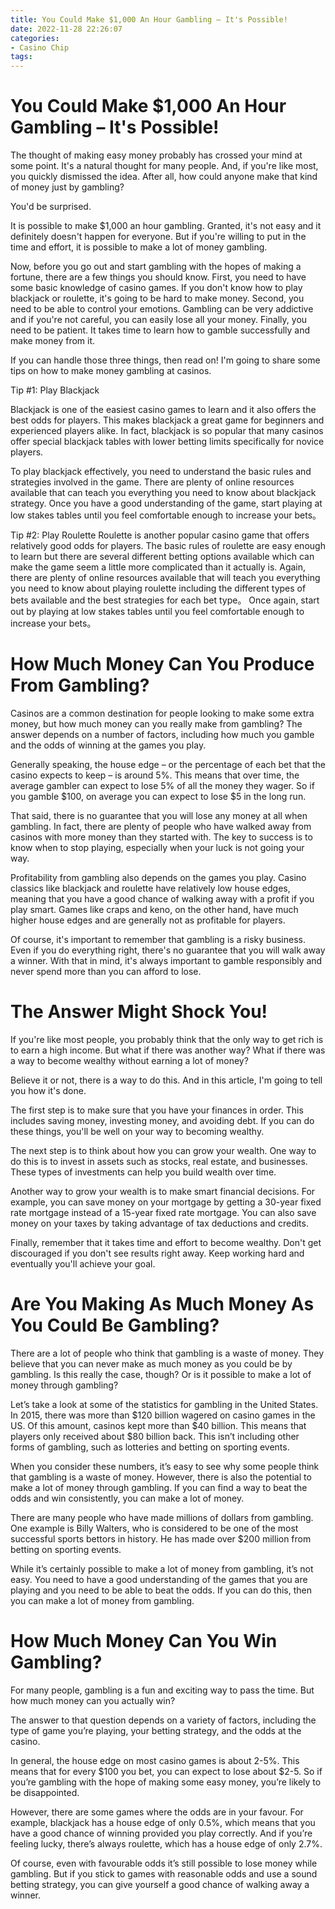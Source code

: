```yaml
---
title: You Could Make $1,000 An Hour Gambling – It's Possible!
date: 2022-11-28 22:26:07
categories:
- Casino Chip
tags:
---
```



#  You Could Make $1,000 An Hour Gambling – It's Possible!

The thought of making easy money probably has crossed your mind at some point. It's a natural thought for many people. And, if you're like most, you quickly dismissed the idea. After all, how could anyone make that kind of money just by gambling?

You'd be surprised.

It is possible to make $1,000 an hour gambling. Granted, it's not easy and it definitely doesn't happen for everyone. But if you're willing to put in the time and effort, it is possible to make a lot of money gambling.

Now, before you go out and start gambling with the hopes of making a fortune, there are a few things you should know. First, you need to have some basic knowledge of casino games. If you don't know how to play blackjack or roulette, it's going to be hard to make money. Second, you need to be able to control your emotions. Gambling can be very addictive and if you're not careful, you can easily lose all your money. Finally, you need to be patient. It takes time to learn how to gamble successfully and make money from it.

If you can handle those three things, then read on! I'm going to share some tips on how to make money gambling at casinos.

Tip #1: Play Blackjack

Blackjack is one of the easiest casino games to learn and it also offers the best odds for players. This makes blackjack a great game for beginners and experienced players alike. In fact, blackjack is so popular that many casinos offer special blackjack tables with lower betting limits specifically for novice players.

To play blackjack effectively, you need to understand the basic rules and strategies involved in the game. There are plenty of online resources available that can teach you everything you need to know about blackjack strategy. Once you have a good understanding of the game, start playing at low stakes tables until you feel comfortable enough to increase your bets。

Tip #2: Play Roulette
Roulette is another popular casino game that offers relatively good odds for players. The basic rules of roulette are easy enough to learn but there are several different betting options available which can make the game seem a little more complicated than it actually is. Again, there are plenty of online resources available that will teach you everything you need to know about playing roulette including the different types of bets available and the best strategies for each bet type。
Once again, start out by playing at low stakes tables until you feel comfortable enough to increase your bets。

#  How Much Money Can You Produce From Gambling? 


Casinos are a common destination for people looking to make some extra money, but how much money can you really make from gambling? The answer depends on a number of factors, including how much you gamble and the odds of winning at the games you play.

Generally speaking, the house edge – or the percentage of each bet that the casino expects to keep – is around 5%. This means that over time, the average gambler can expect to lose 5% of all the money they wager. So if you gamble $100, on average you can expect to lose $5 in the long run.

That said, there is no guarantee that you will lose any money at all when gambling. In fact, there are plenty of people who have walked away from casinos with more money than they started with. The key to success is to know when to stop playing, especially when your luck is not going your way.

Profitability from gambling also depends on the games you play. Casino classics like blackjack and roulette have relatively low house edges, meaning that you have a good chance of walking away with a profit if you play smart. Games like craps and keno, on the other hand, have much higher house edges and are generally not as profitable for players.

Of course, it's important to remember that gambling is a risky business. Even if you do everything right, there's no guarantee that you will walk away a winner. With that in mind, it's always important to gamble responsibly and never spend more than you can afford to lose.

#  The Answer Might Shock You! 

If you're like most people, you probably think that the only way to get rich is to earn a high income. But what if there was another way? What if there was a way to become wealthy without earning a lot of money?

Believe it or not, there is a way to do this. And in this article, I'm going to tell you how it's done.

The first step is to make sure that you have your finances in order. This includes saving money, investing money, and avoiding debt. If you can do these things, you'll be well on your way to becoming wealthy.

The next step is to think about how you can grow your wealth. One way to do this is to invest in assets such as stocks, real estate, and businesses. These types of investments can help you build wealth over time.

Another way to grow your wealth is to make smart financial decisions. For example, you can save money on your mortgage by getting a 30-year fixed rate mortgage instead of a 15-year fixed rate mortgage. You can also save money on your taxes by taking advantage of tax deductions and credits.

Finally, remember that it takes time and effort to become wealthy. Don't get discouraged if you don't see results right away. Keep working hard and eventually you'll achieve your goal.

#  Are You Making As Much Money As You Could Be Gambling? 

There are a lot of people who think that gambling is a waste of money. They believe that you can never make as much money as you could be by gambling. Is this really the case, though? Or is it possible to make a lot of money through gambling?

Let’s take a look at some of the statistics for gambling in the United States. In 2015, there was more than $120 billion wagered on casino games in the US. Of this amount, casinos kept more than $40 billion. This means that players only received about $80 billion back. This isn’t including other forms of gambling, such as lotteries and betting on sporting events.

When you consider these numbers, it’s easy to see why some people think that gambling is a waste of money. However, there is also the potential to make a lot of money through gambling. If you can find a way to beat the odds and win consistently, you can make a lot of money.

There are many people who have made millions of dollars from gambling. One example is Billy Walters, who is considered to be one of the most successful sports bettors in history. He has made over $200 million from betting on sporting events.

While it’s certainly possible to make a lot of money from gambling, it’s not easy. You need to have a good understanding of the games that you are playing and you need to be able to beat the odds. If you can do this, then you can make a lot of money from gambling.

#  How Much Money Can You Win Gambling?

For many people, gambling is a fun and exciting way to pass the time. But how much money can you actually win?

The answer to that question depends on a variety of factors, including the type of game you’re playing, your betting strategy, and the odds at the casino.

In general, the house edge on most casino games is about 2-5%. This means that for every $100 you bet, you can expect to lose about $2-5. So if you’re gambling with the hope of making some easy money, you’re likely to be disappointed.

However, there are some games where the odds are in your favour. For example, blackjack has a house edge of only 0.5%, which means that you have a good chance of winning provided you play correctly. And if you’re feeling lucky, there’s always roulette, which has a house edge of only 2.7%.

Of course, even with favourable odds it’s still possible to lose money while gambling. But if you stick to games with reasonable odds and use a sound betting strategy, you can give yourself a good chance of walking away a winner.